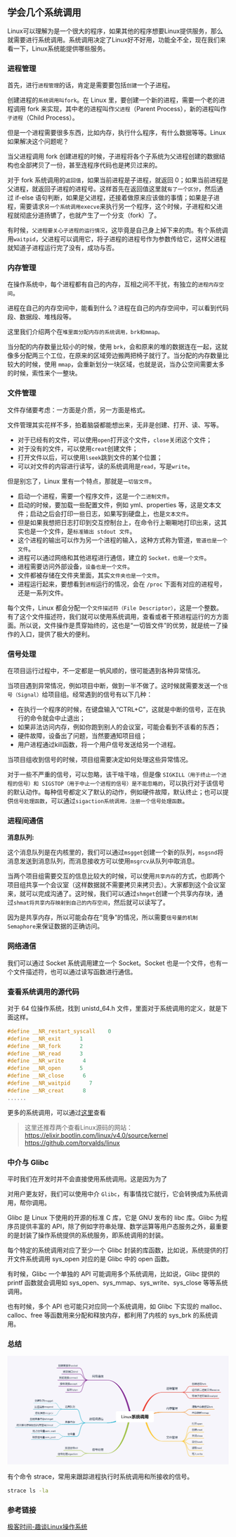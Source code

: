 ## 学会几个系统调用

Linux可以理解为是一个很大的程序，如果其他的程序想要Linux提供服务，那么就需要进行系统调用。系统调用决定了Linux好不好用，功能全不全，现在我们来看一下，Linux系统能提供哪些服务。

### 进程管理

首先，进行`进程管理`的话，肯定是需要要包括`创建`一个子进程。

创建进程的`系统调用叫fork`。在 Linux 里，要创建一个新的进程，需要一个老的进程调用 fork 来实现，其中老的进程叫作`父进程`（Parent Process），新的进程叫作`子进程`（Child Process）。

但是一个进程需要很多东西，比如内存，执行什么程序，有什么数据等等。Linux如果解决这个问题呢？

当父进程调用 fork 创建进程的时候，子进程将各个子系统为父进程创建的数据结构也全部拷贝了一份，甚至连程序代码也是拷贝过来的。

对于 fork 系统调用的`返回值`，如果当前进程是子进程，就返回 0；如果当前进程是父进程，就返回子进程的进程号。这样首先在返回值这里就`有了一个区分`，然后通过 if-else 语句判断，如果是父进程，还接着做原来应该做的事情；如果是子进程，需要请求`另一个系统调用execve`来执行另一个程序，这个时候，子进程和父进程就彻底分道扬镳了，也就产生了一个分支（fork）了。

有时候，`父进程要关心子进程的运行情况`，这毕竟是自己身上掉下来的肉。有个系统调用`waitpid`，父进程可以调用它，将子进程的进程号作为参数传给它，这样父进程就知道子进程运行完了没有，成功与否。

### 内存管理

在操作系统中，每个进程都有自己的内存，互相之间不干扰，有独立的`进程内存空间`。

进程在自己的内存空间中，能看到什么？进程在自己的内存空间中，可以看到代码段、数据段、堆栈段等。

这里我们介绍两个在`堆里面分配内存的系统调用，brk和mmap。`

当分配的内存数量比较小的时候，使用 `brk`，会和原来的堆的数据连在一起，这就像多分配两三个工位，在原来的区域旁边搬两把椅子就行了。当分配的内存数量比较大的时候，使用 `mmap`，会重新划分一块区域，也就是说，当办公空间需要太多的时候，索性来个一整块。

### 文件管理

文件存储要考虑：一方面是介质，另一方面是格式。

文件管理其实花样不多，拍着脑袋都能想出来，无非是创建、打开、读、写等。

- 对于已经有的文件，可以使用`open`打开这个文件，`close`关闭这个文件；
- 对于没有的文件，可以使用`creat`创建文件；
- 打开文件以后，可以使用`lseek`跳到文件的某个位置；
- 可以对文件的内容进行读写，读的系统调用是`read`，写是`write`。

但是别忘了，Linux 里有一个特点，那就是`一切皆文件`。

- 启动一个进程，需要一个程序文件，这是一个`二进制文件`。
- 启动的时候，要加载一些配置文件，例如 yml、properties 等，这是文本文件；启动之后会打印一些日志，如果写到硬盘上，也是`文本文件`。
- 但是如果我想把日志打印到交互控制台上，在命令行上唰唰地打印出来，这其实也是一个文件，是`标准输出 stdout 文件`。
- 这个进程的输出可以作为另一个进程的输入，这种方式称为管道，`管道也是一个文件`。
- 进程可以通过网络和其他进程进行通信，建立的 `Socket，也是一个文件`。
- 进程需要访问外部设备，`设备也是一个文件`。
- 文件都被存储在文件夹里面，其实`文件夹也是一个文件`。
- 进程运行起来，要想看到`进程`运行的情况，会在 `/proc` 下面有对应的进程号，还是一系列文件。

每个文件，Linux 都会分配一个`文件描述符（File Descriptor）`，这是一个整数。有了这个文件描述符，我们就可以使用系统调用，查看或者干预进程运行的方方面面。所以说，文件操作是贯穿始终的，这也是“一切皆文件”的优势，就是统一了操作的入口，提供了极大的便利。

### 信号处理

在项目运行过程中，不一定都是一帆风顺的，很可能遇到各种异常情况。

当项目遇到异常情况，例如项目中断，做到一半不做了。这时候就需要发送一个`信号（Signal）`给项目组。经常遇到的信号有以下几种：

- 在执行一个程序的时候，在键盘输入“CTRL+C”，这就是中断的信号，正在执行的命令就会中止退出；
- 如果非法访问内存，例如你跑到别人的会议室，可能会看到不该看的东西；
- 硬件故障，设备出了问题，当然要通知项目组；
- 用户进程通过kill函数，将一个用户信号发送给另一个进程。

当项目组收到信号的时候，项目组需要决定如何处理这些异常情况。

对于一些不严重的信号，可以忽略，该干啥干啥，但是像 `SIGKILL（用于终止一个进程的信号）和 SIGSTOP（用于中止一个进程的信号）是不能忽略的`，可以执行对于该信号的默认动作。每种信号都定义了默认的动作，例如硬件故障，默认终止；也可以提供`信号处理函数`，可以通过`sigaction系统调用，注册一个信号处理函数`。

### 进程间通信

**消息队列:**

这个消息队列是在内核里的，我们可以通过`msgget`创建一个新的队列，`msgsnd`将消息发送到消息队列，而消息接收方可以使用`msgrcv`从队列中取消息。

当两个项目组需要交互的信息比较大的时候，可以使用`共享内存`的方式，也即两个项目组共享一个会议室（这样数据就不需要拷贝来拷贝去）。大家都到这个会议室来，就可以完成沟通了。这时候，我们可以通过`shmget`创建一个共享内存块，通过`shmat将共享内存映射到自己的内存空间`，然后就可以读写了。

因为是共享内存，所以可能会存在“竞争”的情况，所以需要`信号量的机制 Semaphore`来保证数据的正确访问。

### 网络通信

我们可以通过 Socket 系统调用建立一个 Socket。Socket 也是一个文件，也有一个文件描述符，也可以通过读写函数进行通信。

### 查看系统调用的源代码

对于 64 位操作系统，找到 unistd_64.h 文件，里面对于系统调用的定义，就是下面这样。

```c
#define __NR_restart_syscall    0
#define __NR_exit      1
#define __NR_fork      2
#define __NR_read      3
#define __NR_write      4
#define __NR_open      5
#define __NR_close      6
#define __NR_waitpid      7
#define __NR_creat      8
......
```

更多的系统调用，可以通过[这里](https://github.com/torvalds/linux/blob/master/arch/sh/include/uapi/asm/unistd_64.h)查看

> 这里还推荐两个查看Linux源码的网站：  
> <https://elixir.bootlin.com/linux/v4.0/source/kernel>  
> <https://github.com/torvalds/linux>

### 中介与 Glibc

平时我们在开发时并不会直接使用系统调用。这是因为为了

对用户更友好，我们可以使用中介 `Glibc`，有事情找它就行，它会转换成为系统调用，帮你调用。

Glibc 是 Linux 下使用的开源的标准 C 库，它是 GNU 发布的 libc 库。Glibc 为程序员提供丰富的 API，除了例如字符串处理、数学运算等用户态服务之外，最重要的是封装了操作系统提供的系统服务，即系统调用的封装。

每个特定的系统调用对应了至少一个 Glibc 封装的库函数，比如说，系统提供的打开文件系统调用 sys_open 对应的是 Glibc 中的 open 函数。

有时候，Glibc 一个单独的 API 可能调用多个系统调用，比如说，Glibc 提供的 printf 函数就会调用如 sys_open、sys_mmap、sys_write、sys_close 等等系统调用。

也有时候，多个 API 也可能只对应同一个系统调用，如 Glibc 下实现的 malloc、calloc、free 等函数用来分配和释放内存，都利用了内核的 sys_brk 的系统调用。

### 总结

![ffb6847b94cb0fd086095ac263ac4ff0.jpg](../../_img/ffb6847b94cb0fd086095ac263ac4ff0.jpg)

有个命令 strace，常用来跟踪进程执行时系统调用和所接收的信号。

```bash
strace ls -la
```

### 参考链接

[极客时间-趣谈Linux操作系统](https://time.geekbang.org/column/article/89251)